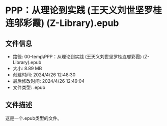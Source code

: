 ﻿# PPP：从理论到实践 (王天义刘世坚罗桂连邬彩霞) (Z-Library).epub

## 文件信息
- 路径: 00-temp\PPP：从理论到实践 (王天义刘世坚罗桂连邬彩霞) (Z-Library).epub
- 大小: 8.89 MB
- 创建时间: 2024/4/26 12:48:30
- 最后修改时间: 2024/4/26 12:49:04
- 文件类型: .epub

## 文件描述
这是一个.epub类型的文件。

